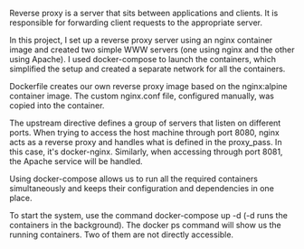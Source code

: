 Reverse proxy is a server that sits between applications and clients. It is responsible for forwarding client requests to the appropriate server.

In this project, I set up a reverse proxy server using an nginx container image and created two simple WWW servers (one using nginx and the other using Apache). 
I used docker-compose to launch the containers, which simplified the setup and created a separate network for all the containers.

Dockerfile creates our own reverse proxy image based on the nginx:alpine container image. 
The custom nginx.conf file, configured manually, was copied into the container.

The upstream directive defines a group of servers that listen on different ports. 
When trying to access the host machine through port 8080, nginx acts as a reverse proxy and handles what is defined in the proxy_pass. 
In this case, it's docker-nginx. Similarly, when accessing through port 8081, the Apache service will be handled.

Using docker-compose allows us to run all the required containers simultaneously and keeps their configuration and dependencies in one place.

To start the system, use the command docker-compose up -d (-d runs the containers in the background).
The docker ps command will show us the running containers. Two of them are not directly accessible.
